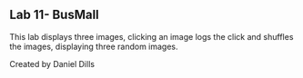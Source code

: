 ## Lab 11- BusMall
This lab displays three images, clicking an image logs the click and shuffles the images, displaying three random images.

Created by Daniel Dills